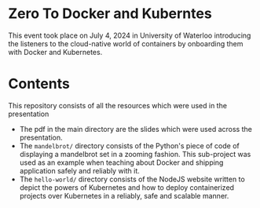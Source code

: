 # Zero To Docker and Kuberntes

This event took place on July 4, 2024 in University of Waterloo introducing the listeners to the cloud-native world of containers by onboarding them with Docker and Kubernetes.

# Contents

This repository consists of all the resources which were used in the presentation
- The pdf in the main directory are the slides which were used across the presentation.
- The `mandelbrot/` directory consists of the Python's piece of code of displaying a mandelbrot set in a zooming fashion. This sub-project was used as an example when teaching about Docker and shipping application safely and reliably with it.
- The `hello-world/` directory consists of the NodeJS website written to depict the powers of Kubernetes and how to deploy containerized projects over Kubernetes in a reliably, safe and scalable manner.
